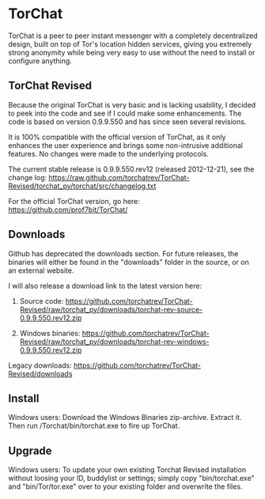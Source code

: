TorChat
=======

TorChat is a peer to peer instant messenger with a completely decentralized design, 
built on top of Tor's location hidden services, giving you extremely strong anonymity 
while being very easy to use without the need to install or configure anything.


TorChat Revised
---------------

Because the original TorChat is very basic and is lacking usability, I decided to peek 
into the code and see if I could make some enhancements. The code is based on version
0.9.9.550 and has since seen several revisions.

It is 100% compatible with the official version of TorChat, as it only enhances the user 
experience and brings some non-intrusive additional features. No changes were made to 
the underlying protocols.

The current stable release is 0.9.9.550.rev12 (released 2012-12-21), see the change log:
https://raw.github.com/torchatrev/TorChat-Revised/torchat_py/torchat/src/changelog.txt

For the official TorChat version, go here:
https://github.com/prof7bit/TorChat/


Downloads
---------

Github has deprecated the downloads section. For future releases, the binaries will 
either be found in the "downloads" folder in the source, or on an external website.

I will also release a download link to the latest version here:
	
1. Source code:
https://github.com/torchatrev/TorChat-Revised/raw/torchat_py/downloads/torchat-rev-source-0.9.9.550.rev12.zip

2. Windows binaries:
https://github.com/torchatrev/TorChat-Revised/raw/torchat_py/downloads/torchat-rev-windows-0.9.9.550.rev12.zip

Legacy downloads:
https://github.com/torchatrev/TorChat-Revised/downloads


Install
-------

Windows users:
Download the Windows Binaries zip-archive. Extract it. Then run /Torchat/bin/torchat.exe 
to fire up TorChat.


Upgrade
-------

Windows users:
To update your own existing Torchat Revised installation without loosing your ID, buddylist
or settings; simply copy "bin/torchat.exe" and "bin/Tor/tor.exe" over to your existing 
folder and overwrite the files.